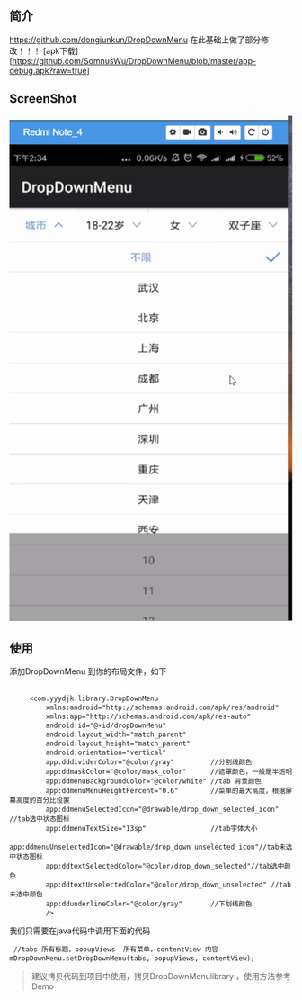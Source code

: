  

## 简介

https://github.com/dongjunkun/DropDownMenu 在此基础上做了部分修改！！！
 [apk下载][https://github.com/SomnusWu/DropDownMenu/blob/master/app-debug.apk?raw=true]
## ScreenShot
 

![](https://github.com/SomnusWu/DropDownMenu/blob/master/xx11Cs.gif)

 

## 使用
添加DropDownMenu 到你的布局文件，如下
```

     <com.yyydjk.library.DropDownMenu
         xmlns:android="http://schemas.android.com/apk/res/android"
         xmlns:app="http://schemas.android.com/apk/res-auto"
         android:id="@+id/dropDownMenu"
         android:layout_width="match_parent"
         android:layout_height="match_parent"
         android:orientation="vertical"
         app:dddividerColor="@color/gray"         //分割线颜色
         app:ddmaskColor="@color/mask_color"      //遮罩颜色，一般是半透明
         app:ddmenuBackgroundColor="@color/white" //tab 背景颜色
         app:ddmenuMenuHeightPercent="0.6"        //菜单的最大高度，根据屏幕高度的百分比设置
         app:ddmenuSelectedIcon="@drawable/drop_down_selected_icon" //tab选中状态图标
         app:ddmenuTextSize="13sp"                //tab字体大小
         app:ddmenuUnselectedIcon="@drawable/drop_down_unselected_icon"//tab未选中状态图标
         app:ddtextSelectedColor="@color/drop_down_selected"//tab选中颜色
         app:ddtextUnselectedColor="@color/drop_down_unselected" //tab未选中颜色
         app:ddunderlineColor="@color/gray"       //下划线颜色
         />

```
我们只需要在java代码中调用下面的代码

```
 //tabs 所有标题，popupViews  所有菜单，contentView 内容
mDropDownMenu.setDropDownMenu(tabs, popupViews, contentView);
```

> 建议拷贝代码到项目中使用，拷贝DropDownMenulibrary  ，使用方法参考Demo

 
